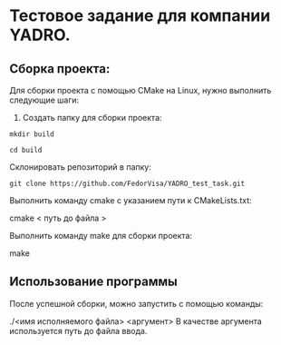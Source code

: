 # Тестовое задание для компании YADRO.

## Сборка проекта:

Для сборки проекта с помощью CMake на Linux, нужно выполнить следующие шаги:

1. Создать папку для сборки проекта:

```
mkdir build

cd build
```

Склонировать репозиторий  в папку:
```
git clone https://github.com/FedorVisa/YADRO_test_task.git
```
Выполнить команду cmake с указанием пути к CMakeLists.txt:

cmake < путь до файла >

Выполнить команду make для сборки проекта:

make

## Использование программы

После успешной сборки, можно запустить с помощью команды:

./<имя исполняемого файла> <aргумент>
В качестве аргумента используется путь до файла ввода.
